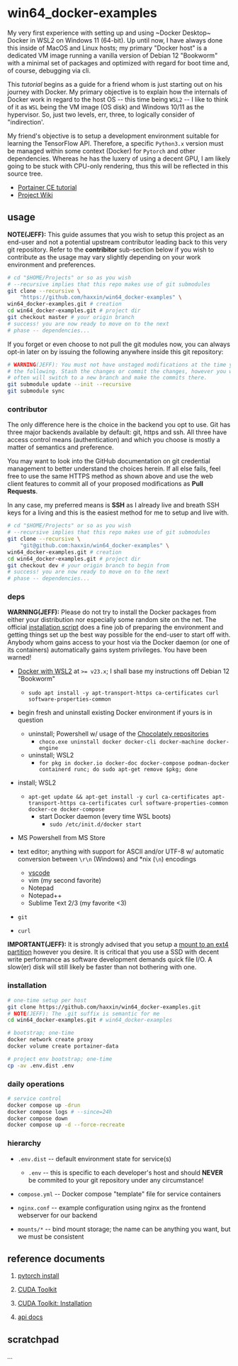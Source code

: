 # win64_docker-examples

My very first experience with setting up and using ~Docker Desktop~ Docker in WSL2 on Windows 11 (64-bit). Up until now, I have always done this inside of MacOS and Linux hosts; my primary "Docker host" is a dedicated VM image running a vanilla version of Debian 12 "Bookworm" with a minimal set of packages and optimized with regard for boot time and, of course, debugging via cli.

This *tutorial* begins as a guide for a friend whom is just starting out on his journey with Docker. My primary objective is to explain how the internals of Docker work in regard to the host OS -- this time being `WSL2` -- I like to think of it as `WSL` being the VM image (OS disk) and Windows 10/11 as the hypervisor. So, just two levels, err, three, to logically consider of "indirection'.

My friend's objective is to setup a development environment suitable for learning the TensorFlow API.  Therefore, a specific `Python3.x` version must be managed within some context (Docker) for `Pytorch` and other dependencies. Whereas he has the luxery of using a decent GPU, I am likely going to be stuck with CPU-only rendering, thus this will be reflected in this source tree. 

- [Portainer CE tutorial][10]
- [Project Wiki](https://github.com/haxxin/win64_docker-examples/wiki)

## usage

**NOTE(JEFF):** This guide assumes that you wish to setup this project
as an end-user and not a potential upstream contributor leading back to
this very git repository. Refer to the **contribitor** sub-section
below if you wish to contribute as the usage may vary slightly depending
on your work environment and preferences.

```sh
# cd "$HOME/Projects" or so as you wish
# --recursive implies that this repo makes use of git submodules
git clone --recursive \
    "https://github.com/haxxin/win64_docker-examples" \
win64_docker-examples.git # creation
cd win64_docker-examples.git # project dir
git checkout master # your origin branch
# success! you are now ready to move on to the next
# phase -- dependencies...
```

If you forget or even choose to not pull the git modules now, you can always
opt-in later on by issuing the following anywhere inside this git repository:

```sh
# WARNING(JEFF): You must not have unstaged modifications at the time you issue
# the following. Stash the changes or commit the changes, however you wish. I
# often will switch to a new branch and make the commits there.
git submodule update --init --recursive
git submodule sync
```

### contributor

The only difference here is the choice in the backend you opt to use.
Git has three major backends available by default: git, https and ssh.
All three have access control means (authentication) and which you
choose is mostly a matter of semantics and preference.

You may want to look into the GitHub documentation on git credential
management to better understand the choices herein. If all else fails,
feel free to use the same HTTPS method as shown above and use the web
client features to commit all of your proposed modifications as
**Pull Requests**.

In any case, my preferred means is **SSH** as I already live and breath
SSH keys for a living and this is the easiest method for me to setup
and live with.

```sh
# cd "$HOME/Projects" or so as you wish
# --recursive implies that this repo makes use of git submodules
git clone --recursive \
    "git@github.com:haxxin/win64_docker-examples" \
win64_docker-examples.git # creation
cd win64_docker-examples.git # project dir
git checkout dev # your origin branch to begin from
# success! you are now ready to move on to the next 
# phase -- dependencies...
```

### deps

**WARNING(JEFF):** Please do not try to install the Docker packages from either your distribution nor especially some random site on the net. The official [installation script][90] does a fine job of preparing the environment and getting things set up the best way possible for the end-user to start off with. Anybody whom gains access to your host via the Docker daemon (or one of its containers) automatically gains system privileges. You have been warned!

- [Docker with WSL2][0] at `>= v23.x`; I shall base my instructions off Debian 12 "Bookworm"
  * `sudo apt install -y apt-transport-https ca-certificates curl software-properties-common`

- begin fresh and uninstall existing Docker environment if yours is in question
  - uninstall; Powershell w/ usage of the [Chocolately repositories][99]
    * `choco.exe uninstall docker docker-cli docker-machine docker-engine`
  - uninstall; WSL2
    * `for pkg in docker.io docker-doc docker-compose podman-docker containerd runc; do sudo apt-get remove $pkg; done`

- install; WSL2
  * `apt-get update && apt-get install -y curl ca-certificates apt-transport-https ca-certificates curl software-properties-common docker-ce docker-compose`
    - start Docker daemon (every time WSL boots)
        * `sudo /etc/init.d/docker start`
- MS Powershell from MS Store
- text editor; anything with support for ASCII and/or UTF-8 w/ automatic conversion between `\r\n` (Windows) and *nix (`\n`) encodings
  * [vscode][120]
  * vim (my second favorite)
  * Notepad
  * Notepad++
  * Sublime Text 2/3 (my favorite <3)
- `git`
- `curl`

**IMPORTANT(JEFF):** It is strongly advised that you setup a [mount to an ext4 partition][110] however you desire. It is critical that you use a SSD with decent write performance as software development demands quick file I/O. A slow(er) disk will still likely be faster than not bothering with one.   

### installation

```sh
# one-time setup per host
git clone https://github.com/haxxin/win64_docker-examples.git
# NOTE(JEFF): The .git suffix is semantic for me
cd win64_docker-examples.git # win64_docker-examples

# bootstrap; one-time
docker network create proxy
docker volume create portainer-data

# project env bootstrap; one-time
cp -av .env.dist .env
```

### daily operations
 
```sh
# service control
docker compose up -drun
docker compose logs # --since=24h
docker compose down
docker compose up -d --force-recreate
```

### hierarchy

- `.env.dist` -- default environment state for service(s)
  * `.env` -- this is specific to each developer's host and should **NEVER**
  be commited to your git repository under any circumstance!

- `compose.yml` -- Docker compose "template" file for service containers

- `nginx.conf` -- example configuration using nginx as the frontend webserver for our backend 

- `mounts/*` -- bind mount storage; the name can be anything you want, but we must be consistent 

## reference documents

[0]: https://docs.docker.com/engine/install/debian/#install-using-the-repository

1. [pytorch install](https://pytorch.org/get-started/locally/)

2. [CUDA Toolkit](https://developer.nvidia.com/cuda-downloads?target_os=Windows&target_arch=x86_64&target_version=11&target_type=exe_local)

3. [CUDA Toolkit: Installation](https://docs.nvidia.com/cuda/cuda-installation-guide-linux/#meta-packages)

4. [api docs](https://pytorch.org/docs/stable/cuda.html)

[10]: https://earthly.dev/blog/portainer-for-docker-container-management/
[99]: https://chocolatey.org/
[90]: https://get.docker.com/
[100]: https://github.com/KichangKim/DeepDanbooru
[110]: https://learn.microsoft.com/en-us/windows/wsl/wsl2-mount-disk#
[120]: https://wiki.debian.org/VisualStudioCode

## scratchpad

*...*
